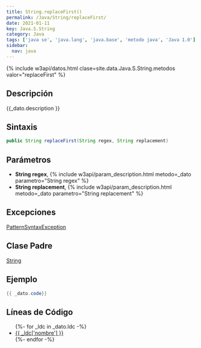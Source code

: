 ```yaml
---
title: String.replaceFirst()
permalink: /Java/String/replaceFirst/
date: 2021-01-11
key: Java.S.String
category: Java
tags: ['java se', 'java.lang', 'java.base', 'metodo java', 'Java 1.0']
sidebar: 
  nav: java
---
```


{% include w3api/datos.html clase=site.data.Java.S.String.metodos valor="replaceFirst" %}

## Descripción
{{_dato.description }}

## Sintaxis
~~~java
public String replaceFirst(String regex, String replacement)
~~~

## Parámetros
* **String regex**,  {% include w3api/param_description.html metodo=_dato parametro="String regex" %}
* **String replacement**,  {% include w3api/param_description.html metodo=_dato parametro="String replacement" %}

## Excepciones
[PatternSyntaxException](/Java/PatternSyntaxException/)

## Clase Padre
[String](/Java/String/)

## Ejemplo
~~~java
{{ _dato.code}}
~~~

## Líneas de Código
<ul>
{%- for _ldc in _dato.ldc -%}
   <li>
       <a href="{{_ldc['url'] }}">{{ _ldc['nombre'] }}</a>
   </li>
{%- endfor -%}
</ul>
